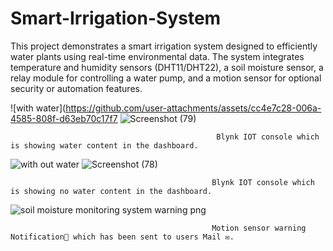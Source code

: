 # Smart-Irrigation-System
This project demonstrates a smart irrigation system designed to efficiently water plants using real-time environmental data. The system integrates temperature and humidity sensors (DHT11/DHT22), a soil moisture sensor, a relay module for controlling a water pump, and a motion sensor for optional security or automation features.

![with water](https://github.com/user-attachments/assets/cc4e7c28-006a-4585-808f-d63eb70c17f7
![Screenshot (79)](https://github.com/user-attachments/assets/a6b5b765-a589-4573-9cf5-2c0d73f02adc)

                                                  Blynk IOT console which is showing water content in the dashboard.

![with out water](https://github.com/user-attachments/assets/da146347-94f8-4f9c-a95b-47aa859bbc72)
![Screenshot (78)](https://github.com/user-attachments/assets/1e397ba7-72cb-4a60-9c76-992984961fae)

                                                 Blynk IOT console which is showing no water content in the dashboard.

![soil moisture monitoring system warning  png](https://github.com/user-attachments/assets/39685dc4-9b26-47ff-b074-c1d2f6df226d)

                                                 Motion sensor warning Notification🔔 which has been sent to users Mail ✉.
